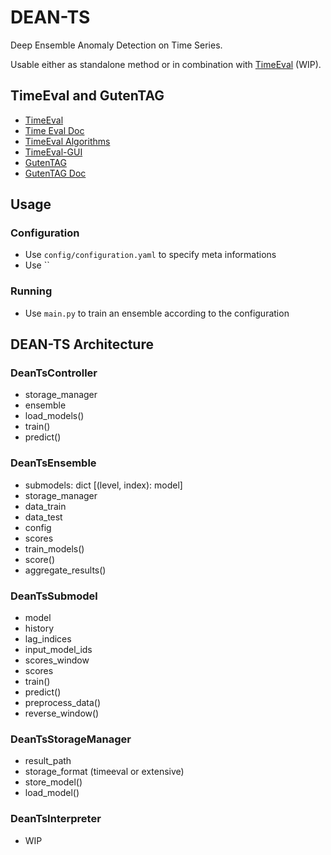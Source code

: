# DEAN-TS
Deep Ensemble Anomaly Detection on Time Series.

Usable either as standalone method or in combination with [TimeEval](https://github.com/HPI-Information-Systems/TimeEval) (WIP).

## TimeEval and GutenTAG
- [TimeEval](https://github.com/HPI-Information-Systems/TimeEval)
- [Time Eval Doc](https://timeeval.readthedocs.io/en/latest/)
- [TimeEval Algorithms](https://github.com/HPI-Information-Systems/TimeEval-algorithms)
- [TimeEval-GUI](https://github.com/HPI-Information-Systems/TimeEval-GUI)
- [GutenTAG](https://github.com/HPI-Information-Systems/gutentag)
- [GutenTAG Doc](https://github.com/HPI-Information-Systems/gutentag/blob/main/doc/index.md)


## Usage

### Configuration
- Use `config/configuration.yaml` to specify meta informations
- Use ``

### Running
- Use `main.py` to train an ensemble according to the configuration

## DEAN-TS Architecture

### DeanTsController
- storage_manager
- ensemble
- load_models()
- train()
- predict()

### DeanTsEnsemble
- submodels: dict [(level, index): model]
- storage_manager
- data_train
- data_test
- config
- scores
- train_models()
- score()
- aggregate_results()

### DeanTsSubmodel
- model
- history
- lag_indices
- input_model_ids
- scores_window
- scores
- train()
- predict()
- preprocess_data()
- reverse_window()

### DeanTsStorageManager
- result_path
- storage_format (timeeval or extensive)
- store_model()
- load_model()

### DeanTsInterpreter
- WIP
